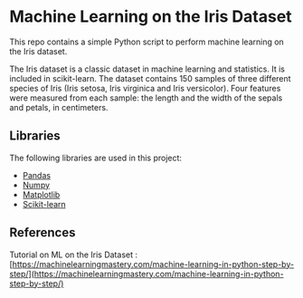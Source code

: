 # Machine Learning on the Iris Dataset

This repo contains a simple Python script to perform machine learning on the Iris dataset.

The Iris dataset is a classic dataset in machine learning and statistics. It is included in scikit-learn. The dataset contains 150 samples of three different species of Iris (Iris setosa, Iris virginica and Iris versicolor). Four features were measured from each sample: the length and the width of the sepals and petals, in centimeters.

## Libraries

The following libraries are used in this project:

- [Pandas](https://pandas.pydata.org/)
- [Numpy](https://numpy.org/)
- [Matplotlib](https://matplotlib.org/)
- [Scikit-learn](https://scikit-learn.org/stable/)

## References

Tutorial on ML on the Iris Dataset : [https://machinelearningmastery.com/machine-learning-in-python-step-by-step/](https://machinelearningmastery.com/machine-learning-in-python-step-by-step/)

